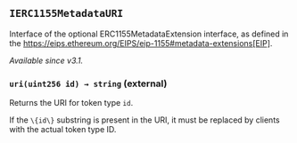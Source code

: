 ## `IERC1155MetadataURI`



Interface of the optional ERC1155MetadataExtension interface, as defined
in the https://eips.ethereum.org/EIPS/eip-1155#metadata-extensions[EIP].

_Available since v3.1._


### `uri(uint256 id) → string` (external)



Returns the URI for token type `id`.

If the `\{id\}` substring is present in the URI, it must be replaced by
clients with the actual token type ID.


